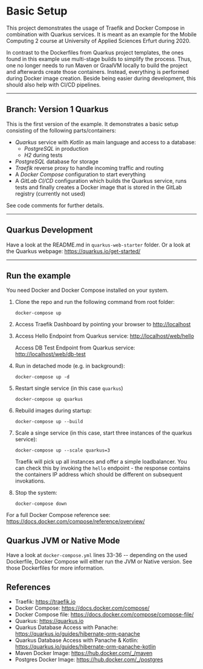 # Basic Setup

This project demonstrates the usage of Traefik and Docker Compose in combination with Quarkus services. It is meant as an example for the Mobile Computing 2 course at University of Applied Sciences Erfurt during 2020.

In contrast to the Dockerfiles from Quarkus project templates, the ones found in this example use multi-stage builds to simplify the process. Thus, one no longer needs to run Maven or GraalVM locally to build the project and afterwards create those containers. Instead, everything is performed during Docker image creation. Beside being easier during development, this should also help with CI/CD pipelines.

---- 

## Branch: Version 1 Quarkus

This is the first version of the example. It demonstrates a basic setup consisting of the following parts/containers:

- *Quarkus* service with *Kotlin* as main language and access to a database: 
    - *PostgreSQL* in production
    - *H2* during tests
- *PostgreSQL* database for storage
- *Traefik* reverse proxy to handle incoming traffic and routing
- A *Docker Compose* configuration to start everything
- A *GitLab CI/CD* configuration which builds the Quarkus service, runs tests and finally creates a Docker image that is stored in the GitLab registry (currently not used)

See code comments for further details. 

----

## Quarkus Development

Have a look at the README.md in `quarkus-web-starter` folder. Or a look at the Quarkus webpage: <https://quarkus.io/get-started/> 

----

## Run the example

You need Docker and Docker Compose installed on your system. 

1. Clone the repo and run the following command from root folder:

    `docker-compose up`

2. Access Traefik Dashboard by pointing your browser to <http://localhost>

3. Access Hello Endpoint from Quarkus service: <http://localhost/web/hello>
    
    Access DB Test Endpoint from Quarkus service: <http://localhost/web/db-test>

4. Run in detached mode (e.g. in background):

    `docker-compose up -d`

5. Restart single service (in this case `quarkus`)

    `docker-compose up quarkus`

6. Rebuild images during startup:

    `docker-compose up --build`

7. Scale a singe service (in this case, start three instances of the quarkus service):

    `docker-compose up --scale quarkus=3`

    Traefik will pick up all instances and offer a simple loadbalancer. You can check this by invoking the `hello` endpoint - the response contains the containers IP address which should be different on subsequent invokations.

8. Stop the system:

    `docker-compose down`

For a full Docker Compose reference see: <https://docs.docker.com/compose/reference/overview/>

## Quarkus JVM or Native Mode

Have a look at `docker-compose.yml` lines 33-36 -- depending on the used Dockerfile, Docker Compose will either run the JVM or Native version. See those Dockerfiles for more information.

## References

- Traefik: <https://traefik.io>
- Docker Compose: <https://docs.docker.com/compose/>
- Docker Compose file: <https://docs.docker.com/compose/compose-file/>
- Quarkus: <https://quarkus.io>
- Quarkus Database Access with Panache: <https://quarkus.io/guides/hibernate-orm-panache>
- Quarkus Database Access with Panache & Kotlin: <https://quarkus.io/guides/hibernate-orm-panache-kotlin>
- Maven Docker Image: <https://hub.docker.com/_/maven>
- Postgres Docker Image: <https://hub.docker.com/_/postgres>
